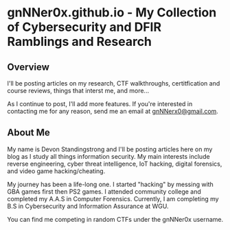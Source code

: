 # gnNNer0x.github.io - My Collection of Cybersecurity and DFIR Ramblings and Research

## Overview
I'll be posting articles on my research, CTF walkthroughs, certitfication and course reviews, things that interst me, and more...

As I continue to post, I'll add more features. If you're interested in contacting me for any reason, send me an email at gnNNerx0@gmail.com.

## About Me
My name is Devon Standingstrong and I'll be posting articles here on my blog as I study all things information security. My main interests include reverse engineering, cyber threat intelligence, IoT hacking, digital forensics, and video game hacking/cheating.

My journey has been a life-long one. I started "hacking" by messing with GBA games first then PS2 games. I attended community college and completed my A.A.S in Computer Forensics. Currently, I am completing my B.S in Cybersecurity and Information Assurance at WGU.

You can find me competing in random CTFs under the gnNNer0x username.
